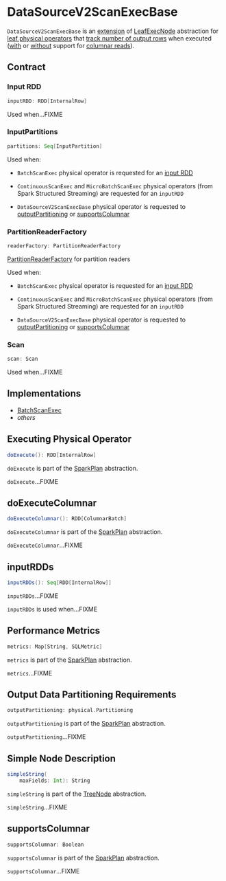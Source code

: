 # DataSourceV2ScanExecBase

`DataSourceV2ScanExecBase` is an [extension](#contract) of [LeafExecNode](SparkPlan.md#LeafExecNode) abstraction for [leaf physical operators](#implementations) that [track number of output rows](#metrics) when executed ([with](#doExecuteColumnar) or [without](#doExecute) support for [columnar reads](#supportsColumnar)).

## Contract

### <span id="inputRDD"> Input RDD

```scala
inputRDD: RDD[InternalRow]
```

Used when...FIXME

### <span id="partitions"> InputPartitions

```scala
partitions: Seq[InputPartition]
```

Used when:

* `BatchScanExec` physical operator is requested for an [input RDD](BatchScanExec.md#inputRDD)

* `ContinuousScanExec` and `MicroBatchScanExec` physical operators (from Spark Structured Streaming) are requested for an `inputRDD`

* `DataSourceV2ScanExecBase` physical operator is requested to [outputPartitioning](#outputPartitioning) or [supportsColumnar](#supportsColumnar)

### <span id="readerFactory"> PartitionReaderFactory

```scala
readerFactory: PartitionReaderFactory
```

[PartitionReaderFactory](../connector/PartitionReaderFactory.md) for partition readers

Used when:

* `BatchScanExec` physical operator is requested for an [input RDD](BatchScanExec.md#inputRDD)

* `ContinuousScanExec` and `MicroBatchScanExec` physical operators (from Spark Structured Streaming) are requested for an `inputRDD`

* `DataSourceV2ScanExecBase` physical operator is requested to [outputPartitioning](#outputPartitioning) or [supportsColumnar](#supportsColumnar)

### <span id="scan"> Scan

```scala
scan: Scan
```

Used when...FIXME

## Implementations

* [BatchScanExec](BatchScanExec.md)
* _others_

## <span id="doExecute"> Executing Physical Operator

```scala
doExecute(): RDD[InternalRow]
```

`doExecute` is part of the [SparkPlan](SparkPlan.md#doExecute) abstraction.

`doExecute`...FIXME

## <span id="doExecuteColumnar"> doExecuteColumnar

```scala
doExecuteColumnar(): RDD[ColumnarBatch]
```

`doExecuteColumnar` is part of the [SparkPlan](SparkPlan.md#doExecuteColumnar) abstraction.

`doExecuteColumnar`...FIXME

## <span id="inputRDDs"> inputRDDs

```scala
inputRDDs(): Seq[RDD[InternalRow]]
```

`inputRDDs`...FIXME

`inputRDDs` is used when...FIXME

## <span id="metrics"> Performance Metrics

```scala
metrics: Map[String, SQLMetric]
```

`metrics` is part of the [SparkPlan](SparkPlan.md#metrics) abstraction.

`metrics`...FIXME

## <span id="outputPartitioning"> Output Data Partitioning Requirements

```scala
outputPartitioning: physical.Partitioning
```

`outputPartitioning` is part of the [SparkPlan](SparkPlan.md#outputPartitioning) abstraction.

`outputPartitioning`...FIXME

## <span id="simpleString"> Simple Node Description

```scala
simpleString(
    maxFields: Int): String
```

`simpleString` is part of the [TreeNode](../catalyst/TreeNode.md#simpleString) abstraction.

`simpleString`...FIXME

## <span id="supportsColumnar"> supportsColumnar

```scala
supportsColumnar: Boolean
```

`supportsColumnar` is part of the [SparkPlan](SparkPlan.md#supportsColumnar) abstraction.

`supportsColumnar`...FIXME
